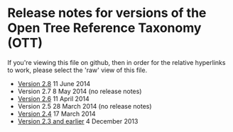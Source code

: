 # Release notes for versions of the Open Tree Reference Taxonomy (OTT)

If you're viewing this file on github, then in order for the relative
hyperlinks to work, please select the 'raw' view of this file.

* [Version 2.8](ott2.8.md) 11 June 2014
* Version 2.7 8 May 2014 (no release notes)
* [Version 2.6](ott2.6.md) 11 April 2014
* Version 2.5 28 March 2014 (no release notes)
* [Version 2.4](ott2.4.md) 17 March 2014
* [Version 2.3 and earlier](ott2.3.md) 4 December 2013

